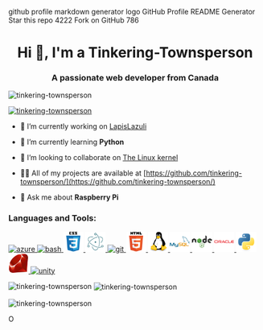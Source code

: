<!--### Hi there 👋
#### ![Alt](https://github.githubassets.com/images/mona-whisper.gif)You found a secret! Tinkering-Townsperson/Tinkering-Townsperson is a ✨special ✨ repository that you can use to add a README.md to your GitHub profile. Make sure it’s public and initialize it with a README to get started.
<h1>hello!</h1>-->
<!--
**Tinkering-Townsperson/Tinkering-Townsperson** is a ✨ _special_ ✨ repository because its `README.md` (this file) appears on your GitHub profile.

Here are some ideas to get you started:

- 🔭 I’m currently working on ...
- 🌱 I’m currently learning ...
- 👯 I’m looking to collaborate on ...
- 🤔 I’m looking for help with ...
- 💬 Ask me about ...
- 📫 How to reach me: ...
- 😄 Pronouns: ...
- ⚡ Fun fact: ...
-->
github profile markdown generator logo
GitHub Profile README Generator
Star this repo
4222
Fork on GitHub
786

<h1 align="center">Hi 👋, I'm a Tinkering-Townsperson</h1>
<h3 align="center">A passionate web developer from Canada</h3>

<p align="left"> <img src="https://komarev.com/ghpvc/?username=tinkering-townsperson&label=Profile%20views&color=0e75b6&style=flat" alt="tinkering-townsperson" /> </p>

<p align="left"> <a href="https://github.com/ryo-ma/github-profile-trophy"><img src="https://github-profile-trophy.vercel.app/?username=tinkering-townsperson" alt="tinkering-townsperson" /></a> </p>

- 🔭 I’m currently working on [LapisLazuli](https://github.com/Tinkering-Townsperson/Lapis-project)

- 🌱 I’m currently learning **Python**

- 👯 I’m looking to collaborate on [The Linux kernel](https://github.com/torvalds/linux)

- 👨‍💻 All of my projects are available at [https://github.com/tinkering-townsperson/](https://github.com/tinkering-townsperson/)

- 💬 Ask me about **Raspberry Pi**


<h3 align="left">Languages and Tools:</h3>
<p align="left"> <a href="https://azure.microsoft.com/en-in/" target="_blank"> <img src="https://www.vectorlogo.zone/logos/microsoft_azure/microsoft_azure-icon.svg" alt="azure" width="40" height="40"/> </a> <a href="https://www.gnu.org/software/bash/" target="_blank"> <img src="https://www.vectorlogo.zone/logos/gnu_bash/gnu_bash-icon.svg" alt="bash" width="40" height="40"/> </a> <a href="https://www.w3schools.com/css/" target="_blank"> <img src="https://raw.githubusercontent.com/devicons/devicon/master/icons/css3/css3-original-wordmark.svg" alt="css3" width="40" height="40"/> </a> <a href="https://www.electronjs.org" target="_blank"> <img src="https://raw.githubusercontent.com/devicons/devicon/master/icons/electron/electron-original.svg" alt="electron" width="40" height="40"/> </a> <a href="https://git-scm.com/" target="_blank"> <img src="https://www.vectorlogo.zone/logos/git-scm/git-scm-icon.svg" alt="git" width="40" height="40"/> </a> <a href="https://www.w3.org/html/" target="_blank"> <img src="https://raw.githubusercontent.com/devicons/devicon/master/icons/html5/html5-original-wordmark.svg" alt="html5" width="40" height="40"/> </a> <a href="https://www.linux.org/" target="_blank"> <img src="https://raw.githubusercontent.com/devicons/devicon/master/icons/linux/linux-original.svg" alt="linux" width="40" height="40"/> </a> <a href="https://www.mysql.com/" target="_blank"> <img src="https://raw.githubusercontent.com/devicons/devicon/master/icons/mysql/mysql-original-wordmark.svg" alt="mysql" width="40" height="40"/> </a> <a href="https://nodejs.org" target="_blank"> <img src="https://raw.githubusercontent.com/devicons/devicon/master/icons/nodejs/nodejs-original-wordmark.svg" alt="nodejs" width="40" height="40"/> </a> <a href="https://www.oracle.com/" target="_blank"> <img src="https://raw.githubusercontent.com/devicons/devicon/master/icons/oracle/oracle-original.svg" alt="oracle" width="40" height="40"/> </a> <a href="https://www.python.org" target="_blank"> <img src="https://raw.githubusercontent.com/devicons/devicon/master/icons/python/python-original.svg" alt="python" width="40" height="40"/> </a> <a href="https://www.ruby-lang.org/en/" target="_blank"> <img src="https://raw.githubusercontent.com/devicons/devicon/master/icons/ruby/ruby-original.svg" alt="ruby" width="40" height="40"/> </a> <a href="https://unity.com/" target="_blank"> <img src="https://www.vectorlogo.zone/logos/unity3d/unity3d-icon.svg" alt="unity" width="40" height="40"/> </a> </p>

<p><img align="left" src="https://github-readme-stats.vercel.app/api/top-langs?username=tinkering-townsperson&show_icons=true&locale=en&layout=compact" alt="tinkering-townsperson" /></p>

<p>&nbsp;<img align="center" src="https://github-readme-stats.vercel.app/api?username=tinkering-townsperson&show_icons=true&locale=en" alt="tinkering-townsperson" /></p>

<p><img align="center" src="https://github-readme-streak-stats.herokuapp.com/?user=tinkering-townsperson&" alt="tinkering-townsperson" /></p>O
